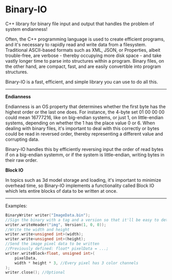 # Binary-IO
C++ library for binary file input and output that handles the problem of system endianness!

Often, the C++ programming language is used to create efficient programs, and it's necessary to rapidly read and write data from a filesystem. Traditional ASCII-based formats such as XML, JSON, or Properties, albeit trouble-free, are verbose - thereby occupying more disk space - and take vastly longer time to parse into structures within a program. Binary files, on the other hand, are compact, fast, and are easily convertible into program structures.

Binary-IO is a fast, efficient, and simple library you can use to do all this.

---

**Endianness**

Endianness is an OS property that determines whether the first byte has the highest order or the last one does. For instance, the 4-byte set 01 00 00 00 could mean 16777216, like on big-endian systems, or just 1, on little-endian systems, depending on whether the 1 has the place value 0 or 6. When dealing with binary files, it's important to deal with this correctly or bytes could be read in reversed order, thereby representing a different value and corrupting data.

Binary-IO handles this by efficiently reversing input the order of read bytes if on a big-endian systemm, or if the system is little-endian, writing bytes in their raw order.

**Block IO**

In topics such as 3d model storage and loading, it's important to minimize overhead time, so Binary-IO implements a functionality called Block IO which lets entire blocks of data to be written at once.

---

Examples:
```cpp
BinaryWriter writer("ImageData.bin");
//Sign the binary with a tag and a version so that it'll be easy to detect if we're reading an old version
writer.writeHeader("img", Version(1, 0, 0));
//Write the width and height
writer.write<unsigned int>(width);
writer.write<unsigned int>(height);
//Send the image pixel data to be written
//Previously defined: float* pixelData = ...;
writer.writeBlock<float, unsigned int>(
	pixelData,
	width * height * 3, //Every pixel has 3 color channels
);
writer.close(); //Optional
```

